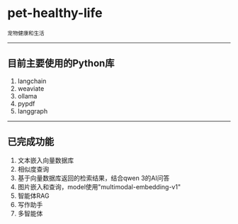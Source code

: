 # pet-healthy-life
    宠物健康和生活
---------------------------------
## 目前主要使用的Python库
1. langchain
2. weaviate
3. ollama
4. pypdf
5. langgraph
---------------------------------
## 已完成功能
1. 文本嵌入向量数据库
2. 相似度查询
3. 基于向量数据库返回的检索结果，结合qwen 3的AI问答
4. 图片嵌入和查询，model使用"multimodal-embedding-v1"
5. 智能体RAG
6. 写作助手
7. 多智能体
